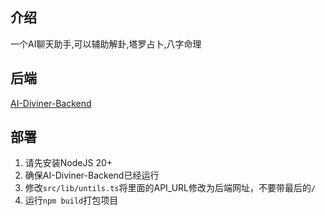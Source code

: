 ## 介绍
一个AI聊天助手,可以辅助解卦,塔罗占卜,八字命理
## 后端
[AI-Diviner-Backend](https://github.com/Let-Fate/AI-Diviner-Backend)
## 部署
1. 请先安装NodeJS 20+
2. 确保AI-Diviner-Backend已经运行
3. 修改`src/lib/untils.ts`将里面的API_URL修改为后端网址，不要带最后的`/`
4. 运行`npm build`打包项目